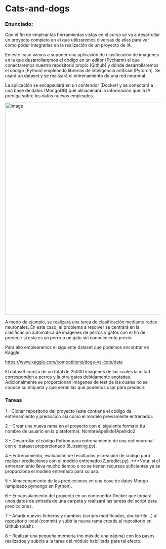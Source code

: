 # Cats-and-dogs

### Enunciado:

Con el fin de emplear las herramientas vistas en el curso se va a desarrollar un proyecto completo en el que utilizaremos diversas de ellas para ver como poder integrarlas en la realización de un proyecto de IA.

En este caso vamos a suponer una aplicación de clasificación de imágenes en la que desarrollaremos el código en un editor (Pycharm) al que conectaremos nuestro repositorio propio (Github) y dónde desarrollaremos el código (Python) empleando librerías de inteligencia artificial (Pytorch). Se usará un dataset y se realizará el entrenamiento de una red neuronal.

La aplicación se encapsulará en un contendor (Docker) y se conectará a una base de datos (MongoDB) que almacenará la información que la IA prediga sobre los datos nuevos empleados.

<img width="688" alt="image" src="https://user-images.githubusercontent.com/91574355/226205965-45f50206-5c97-46be-9d91-2f255e132807.png">

A modo de ejemplo, se realizará una tarea de clasificación mediante redes neuronales. En este caso, el problema a resolver se centrará en la clasificación automática de imágenes de perros y gatos con el fin de predecir si esta es un perro o un gato sin conocimiento previo.

Para ello emplearemos el siguiente dataset que podemos encontrar en Kaggle: 

https://www.kaggle.com/competitions/dogs-vs-cats/data

El dataset consta de un total de 25000 imágenes de las cuales la mitad corresponden a perros y la otra gatos debidamente anotadas. Adicionalmente se proporcionan imágenes de test de las cuales no se conoce su etiqueta y que serán las que podemos usar para predecir.

### Tareas
1 – Clonar repositorio del proyecto (este contiene el código de entrenamiento y predicción así como el modelo previamente entrenado): 

2 – Crear una nueva rama en el proyecto con el siguiente formato (tu nombre de usuario en la plataforma): NombreApellido1Apellido2

3 – Desarrollar el código Python para entrenamiento de una red neuronal con el dataset proporcionado (6_training.py).

4 – Entrenamiento, evaluación de resultados y creación de código para realizar predicciones con el modelo entrenado (7_predict.py). ***Nota: si el entrenamiento lleva mucho tiempo o no se tienen recursos suficientes ya se proporciona el modelo entrenado para su uso.

5 – Almacenamiento de las predicciones en una base de datos Mongo (empleado pymongo en Python).

6 – Encapsulamiento del proyecto en un contenedor Docker que tomará unos datos de entrada de una carpeta y realizará las tareas del script para predicciones.

7 – Añadir nuevos ficheros y cambios (scripts modificados, dockerfile...) al repositorio local (commit) y subir la nueva rama creada al repositorio en Github (push). 

8 – Realizar una pequeña memoria (no más de una página) con los pasos realizados y subirla a la tarea del módulo habilitada para tal efecto.
